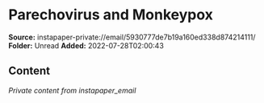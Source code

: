 # Parechovirus and Monkeypox

**Source:** instapaper-private://email/5930777de7b19a160ed338d874214111/
**Folder:** Unread
**Added:** 2022-07-28T02:00:43




## Content
*Private content from instapaper_email*
